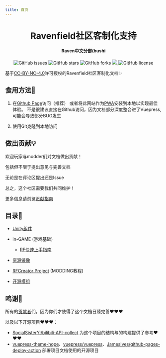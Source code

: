 ```yaml
---
title: 首页
---
```

<p align="center">

<h1 align="center">Ravenfield社区客制化支持</h1>

<h4 align="center">Raven中文分部(bushi</h4>

</p>

<p align="center">
    <a href="https://github.com/RavenfieldCommunity/docs/issues" style="text-decoration:none">
        <img src="https://img.shields.io/github/issues/RavenfieldCommunity/docs.svg" alt="GitHub issues"/>
    </a>
    <a href="https://github.com/RavenfieldCommunity/docs/stargazers" style="text-decoration:none" >
        <img src="https://img.shields.io/github/stars/RavenfieldCommunity/docs.svg" alt="GitHub stars"/>
    </a>
    <a href="https://github.com/RavenfieldCommunity/docs/network" style="text-decoration:none" >
        <img src="https://img.shields.io/github/forks/RavenfieldCommunity/docs.svg" alt="GitHub forks"/>
    </a>
    <a href="https://github.com/RavenfieldCommunity/docs/actions">
        <img src="https://img.shields.io/github/actions/workflow/status/RavenfieldCommunity/docs/deploy-docs.yml">
    </a>
    <a href="https://github.com/RavenfieldCommunity/docs/blob/main/LICENSE" style="text-decoration:none" >
        <img src="https://img.shields.io/badge/License-CC%20BY--NC%204.0-lightgrey.svg" alt="GitHub license"/>
    </a>
</p>

基于[CC-BY-NC-4.0](https://github.com/RavenfieldCommunity/docs/blob/master/LICENSE)许可授权的Ravenfield社区客制化文档✨


## 食用方法🍴

1. 在[Github Page](https://ravenfieldcommunity.github.io/docs/)访问（推荐）
或者将此网站作为[PWA](https://developer.mozilla.org/zh-CN/docs/Web/Progressive_web_apps)安装到本地以实现最佳体验。
不是很建议直接在Github访问，因为文档部分深度整合进了Vuepress,可能会导致部分BUG发生

2. 使用Git克隆到本地访问

## 做出贡献💡

欢迎玩家与modder们对文档做出贡献！

包括但不限于提出意见与完善文档

无论是在评论区提出还是Issue

总之，这个社区需要我们共同维护！

更多信息请浏览[贡献指南](/cn/CONTRIBUTING.md)

## 目录📂

- [Unity组件](/cn/Components/README.md)

- in-GAME (游戏基础)
  - [RF快速上手指南](/cn/in-GAME/QuickStart.md)

- [资源镜像](/cn/RESOURCE.md)
- [RFCreator Project](/cn/Tutorials/README.md) (MODDING教程)
- [开源模组](/cn/OSMod.md)

## 鸣谢🧡

所有的[贡献者](https://github.com/RavenfieldCommunity/docs/graphs/contributors)们，因为你们才使得了这个文档日臻完善❤❤❤

以及以下开源项目❤❤❤：
- [SocialSisterYi/bilibili-API-collect](https://github.com/SocialSisterYi/bilibili-API-collect/)
    为这个项目的结构与的构建提供了参考❤❤❤
- [vuepress-theme-hope](https://github.com/vuepress-theme-hope/vuepress-theme-hope)、[vuepress/vuepress](https://github.com/vuepress/vuepress-next)、[JamesIves/github-pages-deploy-action](https://github.com/JamesIves/github-pages-deploy-action)
    部署项目文档使用的开源项目
